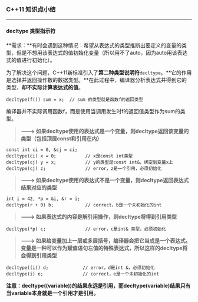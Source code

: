 ### C++11 知识点小结 ###
----------------------
#### decltype 类型指示符 ####

**需求：**有时会遇到这种情况：希望从表达式的类型推断出要定义的变量的类型，但是不想用该表达式的值初始化变量（所以用不了auto，因为auto用该表达式的值进行初始化）。
	
为了解决这个问题，C++11新标准引入了**第二种类型说明符**`decltype`。**它的作用是选择并返回操作数的数据类型。**在此过程中，编译器分析表达式并得到它的类型，**却不实际计算表达式的值**。

	decltype(f()) sum = x;  // sum 的类型就是函数f的返回类型

编译器并不实际调用函数f，而是使用当调用发生时f的返回值类型作为sum的类型。

>**---> 如果decltype使用的表达式是一个变量，则decltype返回该变量的类型（包括顶层const和引用在内）**

	const int ci = 0, &cj = ci;
	decltype(ci) x = 0;           // x是const int类型
	decltype(cj) y = x;           // y的类型是const int&，绑定到变量x上
	decltype(cj) z;               // error，z是一个引用，必须初始化
	
>**---> 如果decltype使用的表达式不是一个变量，则decltype返回表达式结果对应的类型**

	int i = 42, *p = &i, &r = i;
	decltype(r + 0) b;            // correct，b是一个未初始化的int
	
>**---> 如果表达式的内容是解引用操作，则decltype将得到引用类型**

	decltype(*p) c;               // error，c是int& 类型，必须初始化
	
>**---> 如果给变量加上一层或多层括号，编译器会把它当成是一个表达式。变量是一种可以作为赋值语句左值的特殊表达式，所以这样的decltype将会得到引用类型**

	decltype((i)) d;             // error，d是int &，必须初始化
	decltype(i) e;               // correct，e是一个未初始化的int
	
**注意：decltype((variable))的结果永远是引用，而decltype(variable)结果只有当variable本身就是一个引用才是引用。**

